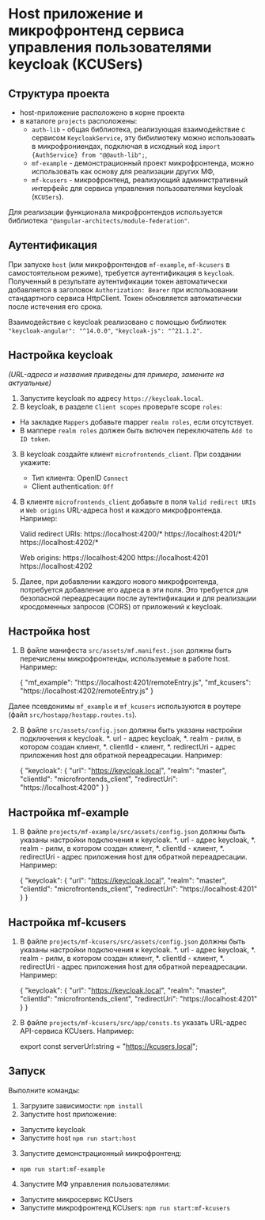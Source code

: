 # Host приложение и микрофронтенд сервиса управления пользователями keycloak (KCUSers)
## Структура проекта
* host-приложение расположено в корне проекта
* в каталоге `projects` расположены:
  * `auth-lib` - общая библиотека, реализующая взаимодействие с сервисом `KeycloakService`, эту бибилиотеку можно использовать в микрофрониендах, подключая в исходный код `import {AuthService} from "@@auth-lib";`,
  * `mf-example` - демонстрационный проект микрофронтенда, можно использовать как основу для реализации других МФ,
  * `mf-kcusers` - микрофронтенд, реализующий административный интерфейс для сервиса управления пользователями keycloak (`KCUSers`).

Для реализации функционала микрофронтендов используется библиотека `"@angular-architects/module-federation"`.
  
## Аутентификация
При запуске `host` (или микрофронтендов `mf-example`, `mf-kcusers` в самостоятельном режиме), требуется аутентификация в `keycloak`. 
Полученный в результате аутентификации токен автоматически добавляется в заголовок `Authorization: Bearer` при использовании стандартного сервиса HttpClient.
Токен обновляется автоматически после истечения его срока.

Взаимодействие с keycloak реализовано с помощью библиотек `"keycloak-angular": "^14.0.0"`, `"keycloak-js": "^21.1.2"`.

## Настройка keycloak
_(URL-адреса и названия приведены для примера, замените на актуальные)_
1. Запустите keycloak по адресу `https://keycloak.local`.
2. В keycloak, в разделе `Client scopes` проверьте scope `roles`:
  * На закладке `Mappers` добавьте mapper `realm roles`, если отсутствует.
  * В маппере `realm roles` должен быть включен переключатель `Add to ID token`.
3. В keycloak создайте клиент `microfrontends_client`. При создании укажите:
   * Тип клиента: OpenID `Connect`
   * Client authentication: `Off`
4. В клиенте `microfrontends_client` добавьте в поля `Valid redirect URIs` и `Web origins` URL-адреса host и каждого микрофронтенда. Например:


    Valid redirect URIs:  https://localhost:4200/*
                          https://localhost:4201/*
                          https://localhost:4202/*

    Web origins:          https://localhost:4200
                          https://localhost:4201
                          https://localhost:4202

5. Далее, при добавлении каждого нового микрофронтенда, потребуется добавление его адреса в эти поля.
Это требуется для безопасной переадресации после аутентификации и для реализации кросдоменных запросов (CORS) от приложений к keycloak.

## Настройка host
1. В файле манифеста `src/assets/mf.manifest.json` должны быть перечислены микрофронтенды, используемые в работе host.
Например:


      {
        "mf_example": "https://localhost:4201/remoteEntry.js",
        "mf_kcusers": "https://localhost:4202/remoteEntry.js"
      }

Далее псевдонимы `mf_example` и `mf_kcusers` используются в роутере (файл `src/hostapp/hostapp.routes.ts`).

2. В файле `src/assets/config.json` должны быть указаны настройки подключения к keycloak.
   *. url - адрес keycloak,
   *. realm - рилм, в котором создан клиент,
   *. clientId - клиент,
   *. redirectUri - адрес приложения host для обратной переадресации.
Например:


    {
      "keycloak": {
        "url": "https://keycloak.local",
        "realm": "master",
        "clientId": "microfrontends_client",
        "redirectUri": "https://localhost:4200"
      }
    }

## Настройка mf-example
1. В файле `projects/mf-example/src/assets/config.json` должны быть указаны настройки подключения к keycloak.
   *. url - адрес keycloak,
   *. realm - рилм, в котором создан клиент,
   *. clientId - клиент,
   *. redirectUri - адрес приложения host для обратной переадресации.
   Например:


    {
      "keycloak": {
        "url": "https://keycloak.local",
        "realm": "master",
        "clientId": "microfrontends_client",
        "redirectUri": "https://localhost:4201"
      }
    }

## Настройка mf-kcusers
1. В файле `projects/mf-kcusers/src/assets/config.json` должны быть указаны настройки подключения к keycloak.
   *. url - адрес keycloak,
   *. realm - рилм, в котором создан клиент,
   *. clientId - клиент,
   *. redirectUri - адрес приложения host для обратной переадресации.
   Например:


    {
      "keycloak": {
        "url": "https://keycloak.local",
        "realm": "master",
        "clientId": "microfrontends_client",
        "redirectUri": "https://localhost:4201"
      }
    }

2. В файле `projects/mf-kcusers/src/app/consts.ts` указать URL-адрес API-сервиса KCUsers.
Например:


    export const serverUrl:string = "https://kcusers.local";

## Запуск

Выполните команды:
1. Загрузите зависимости: `npm install`
2. Запустите host приложение:

* Запустите keycloak 
* Запустите host `npm run start:host`

3. Запустите демонстрационный микрофронтенд:

* `npm run start:mf-example`

4. Запустите МФ управления пользователями:

* Запустите микросервис KCUsers 
* Запустите микрофронтенд KCUsers: `npm run start:mf-kcusers`

